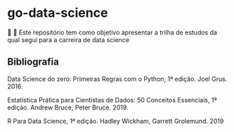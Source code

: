 # go-data-science
:school_satchel: :rocket: Este repositório tem como objetivo apresentar a trilha de estudos da qual segui para a carreira de data science

## Bibliografia

Data Science do zero: Primeiras Regras com o Python, 1ª edição. Joel Grus. 2016.

Estatística Prática para Cientistas de Dados: 50 Conceitos Essenciais, 1ª edição. Andrew Bruce, Peter Bruce. 2019.

R Para Data Science, 1ª edição.  Hadley Wickham, Garrett Grolemund. 2019
